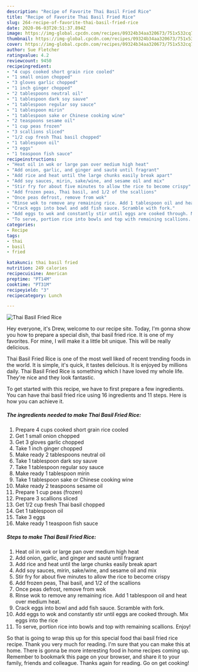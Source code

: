 ```yaml
---
description: "Recipe of Favorite Thai Basil Fried Rice"
title: "Recipe of Favorite Thai Basil Fried Rice"
slug: 264-recipe-of-favorite-thai-basil-fried-rice
date: 2020-06-03T20:51:37.894Z
image: https://img-global.cpcdn.com/recipes/09324b34aa320673/751x532cq70/thai-basil-fried-rice-recipe-main-photo.jpg
thumbnail: https://img-global.cpcdn.com/recipes/09324b34aa320673/751x532cq70/thai-basil-fried-rice-recipe-main-photo.jpg
cover: https://img-global.cpcdn.com/recipes/09324b34aa320673/751x532cq70/thai-basil-fried-rice-recipe-main-photo.jpg
author: Sue Fletcher
ratingvalue: 4.2
reviewcount: 9450
recipeingredient:
- "4 cups cooked short grain rice cooled"
- "1 small onion chopped"
- "3 gloves garlic chopped"
- "1 inch ginger chopped"
- "2 tablespoons neutral oil"
- "1 tablespoon dark soy sauve"
- "1 tablespoon regular soy sauce"
- "1 tablespoon mirin"
- "1 tablespoon sake or Chinese cooking wine"
- "2 teaspoons sesame oil"
- "1 cup peas frozen"
- "3 scallions sliced"
- "1/2 cup fresh Thai basil chopped"
- "1 tablespoon oil"
- "3 eggs"
- "1 teaspoon fish sauce"
recipeinstructions:
- "Heat oil in wok or large pan over medium high heat"
- "Add onion, garlic, and ginger and sauté until fragrant"
- "Add rice and heat until the large chunks easily break apart"
- "Add soy sauces, mirin, sake/wine, and sesame oil and mix"
- "Stir fry for about five minutes to allow the rice to become crispy"
- "Add frozen peas, Thai basil, and 1/2 of the scallions"
- "Once peas defrost, remove from wok"
- "Rinse wok to remove any remaining rice. Add 1 tablespoon oil and heat over medium heat."
- "Crack eggs into bowl and add fish sauce. Scramble with fork."
- "Add eggs to wok and constantly stir until eggs are cooked through. Mix eggs into the rice"
- "To serve, portion rice into bowls and top with remaining scallions. Enjoy!"
categories:
- Recipe
tags:
- thai
- basil
- fried

katakunci: thai basil fried 
nutrition: 249 calories
recipecuisine: American
preptime: "PT14M"
cooktime: "PT31M"
recipeyield: "3"
recipecategory: Lunch

---
```



![Thai Basil Fried Rice](https://img-global.cpcdn.com/recipes/09324b34aa320673/751x532cq70/thai-basil-fried-rice-recipe-main-photo.jpg)

Hey everyone, it's Drew, welcome to our recipe site. Today, I'm gonna show you how to prepare a special dish, thai basil fried rice. It is one of my favorites. For mine, I will make it a little bit unique. This will be really delicious.

Thai Basil Fried Rice is one of the most well liked of recent trending foods in the world. It is simple, it's quick, it tastes delicious. It is enjoyed by millions daily. Thai Basil Fried Rice is something which I have loved my whole life. They're nice and they look fantastic.




To get started with this recipe, we have to first prepare a few ingredients. You can have thai basil fried rice using 16 ingredients and 11 steps. Here is how you can achieve it.

<!--inarticleads1-->

##### The ingredients needed to make Thai Basil Fried Rice:

1. Prepare 4 cups cooked short grain rice cooled
1. Get 1 small onion chopped
1. Get 3 gloves garlic chopped
1. Take 1 inch ginger chopped
1. Make ready 2 tablespoons neutral oil
1. Take 1 tablespoon dark soy sauve
1. Take 1 tablespoon regular soy sauce
1. Make ready 1 tablespoon mirin
1. Take 1 tablespoon sake or Chinese cooking wine
1. Make ready 2 teaspoons sesame oil
1. Prepare 1 cup peas (frozen)
1. Prepare 3 scallions sliced
1. Get 1/2 cup fresh Thai basil chopped
1. Get 1 tablespoon oil
1. Take 3 eggs
1. Make ready 1 teaspoon fish sauce




<!--inarticleads2-->

##### Steps to make Thai Basil Fried Rice:

1. Heat oil in wok or large pan over medium high heat
1. Add onion, garlic, and ginger and sauté until fragrant
1. Add rice and heat until the large chunks easily break apart
1. Add soy sauces, mirin, sake/wine, and sesame oil and mix
1. Stir fry for about five minutes to allow the rice to become crispy
1. Add frozen peas, Thai basil, and 1/2 of the scallions
1. Once peas defrost, remove from wok
1. Rinse wok to remove any remaining rice. Add 1 tablespoon oil and heat over medium heat.
1. Crack eggs into bowl and add fish sauce. Scramble with fork.
1. Add eggs to wok and constantly stir until eggs are cooked through. Mix eggs into the rice
1. To serve, portion rice into bowls and top with remaining scallions. Enjoy!




So that is going to wrap this up for this special food thai basil fried rice recipe. Thank you very much for reading. I'm sure that you can make this at home. There is gonna be more interesting food in home recipes coming up. Remember to bookmark this page on your browser, and share it to your family, friends and colleague. Thanks again for reading. Go on get cooking!
